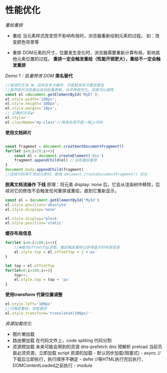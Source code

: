 # 性能优化

*重绘重排*

- 重绘
  当元素样式改变但不影响布局时，浏览器重新绘制元素的过程。
  如：改变颜色背景等


- 重排
  DOM元素的尺寸，位置发生变化时，浏览器需要重新计算布局，影响其他元素位置的过程。
  **重排一定会触发重绘（性能开销更大），重绘不一定会触发重排**

*Demo 1：批量修改 DOM*
**类名替代**
```js
//错误的方法 ❌，这样会多次操作，可能触发多次重排重绘
//虽然现代浏览器会自动批量更新，合并修改优化，但是可以避免
const el =document.getElementById('MyEl');
el.style.width='100px';
el.style.height='100px';
el.style.margin='10px';
// 正确的方法✔️
el.style=''
el.className='my-class'//用类名而不是一堆js代码
```

**使用文档碎片**
```js

const fragment = document.creatmentDocumentFragment()
for(let i=0;i<10;i++){
    const el = document.createElement('div')
    fragment.appendChild(el) //没有重绘重排
}
document.body.appendChild(fragment)
//这段代码用于添加元素时，使用 document.createDocumentFragment() 优化
```

**脱离文档流操作 下线**
原理：将元素 display: none 后，它会从渲染树中移除，后续对它的修改不会触发任何重排或重绘，直到它重新显示。
```js
const el = document.getElementById('MyId')
el.style.position='absolute'
el.style.display='none'

el.style.display='block'
el.style.position='static'
```

**缓存布局信息**
```js
for(let i=0;i<100;i++){
    //❌每次offsetTop读取，都会触发重排以获得盒子的布局信息
    el.style.top = el.offsetTop + 1 +'px' 
}
```
```js
let top = el.offsetTop
for(let=0;i<100;i++){
    top++;
    el.style.top = top + 'px'
}
```

**使用transform 代替位置调整**
```js
el.style.left='100px'
//只触发重绘，性能更好
el.style.transform='translateX(100px)'
```

*资源加载优化*
  - 图片懒加载
  - 路由懒加载
      在代码文件上，code spliting 代码分割
  - 资源预加载
      未来可能会用到的资源
      <link rel='prefetch' href='/next-page.js'> 
      dns-prefetch dns 预解析
      preload 当前页面必须资源，立即加载
      script 资源的加载
      - 默认同步加载(阻塞式)
      - async //下载后立即执行，执行顺序不确定
      - defer  //等HTML执行完后执行，DOMContentLoaded之前执行
      - module

